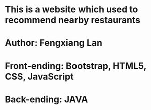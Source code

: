 # This is a website which used to recommend nearby restaurants

# Author: Fengxiang Lan
# Front-ending: Bootstrap, HTML5, CSS, JavaScript
# Back-ending: JAVA


